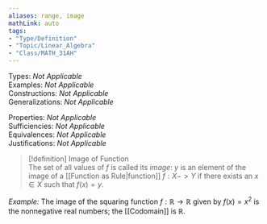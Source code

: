 ```yaml
---
aliases: range, image
mathLink: auto
tags:
- "Type/Definition"
- "Topic/Linear_Algebra"
- "Class/MATH_31AH"
---
```

Types: <i>Not Applicable</i>  
Examples: <i>Not Applicable</i>  
Constructions: <i>Not Applicable</i>  
Generalizations: <i>Not Applicable</i>  

Properties: <i>Not Applicable</i>  
Sufficiencies: <i>Not Applicable</i>  
Equivalences: <i>Not Applicable</i>  
Justifications: <i>Not Applicable</i>  

> [!definition] Image of Function  
> The set of all values of $f$ is called its _image_: $y$ is an element of the image of a [[Function as Rule|function]] $f:X->Y$ if there exists an $x\in X$ such that $f(x)=y$.  

*Example:* The image of the squaring function $f:\mathbb{R}\to\mathbb{R}$ given by $f(x)=x^2$ is the nonnegative real numbers; the [[Codomain]] is $\mathbb{R}$.  
